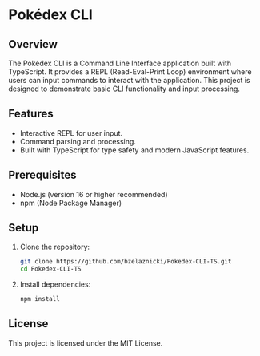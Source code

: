 # Pokédex CLI

## Overview
The Pokédex CLI is a Command Line Interface application built with TypeScript. It provides a REPL (Read-Eval-Print Loop) environment where users can input commands to interact with the application. This project is designed to demonstrate basic CLI functionality and input processing.

## Features
- Interactive REPL for user input.
- Command parsing and processing.
- Built with TypeScript for type safety and modern JavaScript features.

## Prerequisites
- Node.js (version 16 or higher recommended)
- npm (Node Package Manager)

## Setup
1. Clone the repository:
   ```bash
   git clone https://github.com/bzelaznicki/Pokedex-CLI-TS.git
   cd Pokedex-CLI-TS
   ```
2. Install dependencies:
   ```bash
   npm install
   ```


## License
This project is licensed under the MIT License.
